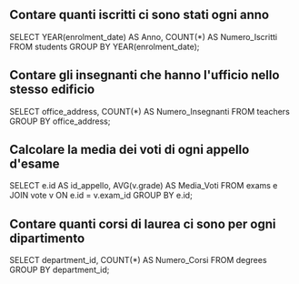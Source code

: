 ## Contare quanti iscritti ci sono stati ogni anno

SELECT YEAR(enrolment_date) AS Anno, COUNT(\*) AS Numero_Iscritti
FROM students
GROUP BY YEAR(enrolment_date);

## Contare gli insegnanti che hanno l'ufficio nello stesso edificio

SELECT office_address, COUNT(\*) AS Numero_Insegnanti
FROM teachers
GROUP BY office_address;

## Calcolare la media dei voti di ogni appello d'esame

SELECT e.id AS id_appello, AVG(v.grade) AS Media_Voti
FROM exams e
JOIN vote v ON e.id = v.exam_id
GROUP BY e.id;

## Contare quanti corsi di laurea ci sono per ogni dipartimento

SELECT department_id, COUNT(\*) AS Numero_Corsi
FROM degrees
GROUP BY department_id;

